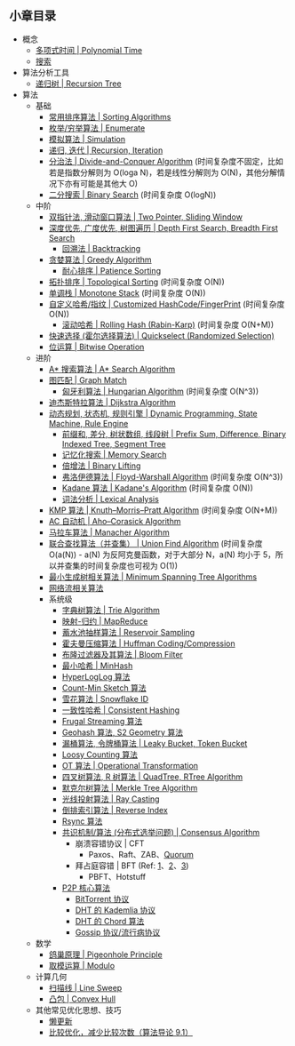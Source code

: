 ## 小章目录
  
- 概念
  - [多项式时间 | Polynomial Time](./多项式时间.md)
  - [搜索](./搜索.md)
- 算法分析工具
  - [递归树 | Recursion Tree](./递归树.md)
- 算法
  - 基础
    - [常用排序算法 | Sorting Algorithms](./Common%20Sorts/README.md)
    - [枚举/穷举算法 | Enumerate](./枚举(穷举)算法.md)
    - [模拟算法 | Simulation](./模拟算法.md)
    - [递归, 迭代 | Recursion, Iteration](./递归与迭代.md)
    - [分治法 | Divide-and-Conquer Algorithm](./分治法.md) (时间复杂度不固定，比如若是指数分解则为 O(loga N)，若是线性分解则为 O(N)，其他分解情况下亦有可能是其他大 O)
    - [二分搜索 | Binary Search](./二分搜索.md) (时间复杂度 O(logN))
  - 中阶
    - [双指针法, 滑动窗口算法 | Two Pointer, Sliding Window](./双指针法与滑动窗口算法.md)
    - [深度优先, 广度优先, 树图遍历 | Depth First Search, Breadth First Search](./树图遍历.md)
      - [回溯法 | Backtracking](./NQueen.java)
    - [贪婪算法 | Greedy Algorithm](./贪婪算法.md)
      - [耐心排序 | Patience Sorting](./耐心排序.md)
    - [拓扑排序 | Topological Sorting](./拓扑排序.md) (时间复杂度 O(N))
    - [单调栈 | Monotone Stack](./单调栈.md) (时间复杂度 O(N))
    - [自定义哈希/指纹 | Customized HashCode/FingerPrint](./自定义哈希指纹.md) (时间复杂度 O(N))
      - [滚动哈希 | Rolling Hash (Rabin-Karp)](./滚动哈希.md) (时间复杂度 O(N+M))
    - [快速选择 (霍尔选择算法) | Quickselect (Randomized Selection)](./快速选择.md)
    - [位运算 | Bitwise Operation](./位运算.md)
  - 进阶
    - [A&ast; 搜索算法 | A&ast; Search Algorithm](./A*搜索算法.md)
    - [图匹配 | Graph Match](./图匹配.md)
      - [匈牙利算法 | Hungarian Algorithm](./匈牙利算法.md) (时间复杂度 O(N^3))
    - [迪杰斯特拉算法 | Dijkstra Algorithm](./Dijkstra算法.md)
    - [动态规划, 状态机, 规则引擎 | Dynamic Programming, State Machine, Rule Engine](./动态规划与状态机.md)
      - [前缀和, 差分, 树状数组, 线段树 | Prefix Sum, Difference, Binary Indexed Tree, Segment Tree](./前缀和与差分.md)
      - [记忆化搜索 | Memory Search](./记忆化搜索.md)
      - [倍增法 | Binary Lifting](./倍增法.md)
      - [弗洛伊德算法 | Floyd-Warshall Algorithm](./弗洛伊德算法.md) (时间复杂度 O(N^3))
      - [Kadane 算法 | Kadane's Algorithm](./Kadane算法.md) (时间复杂度 O(N))
      - [词法分析 | Lexical Analysis](https://zh.wikipedia.org/wiki/%E8%AF%8D%E6%B3%95%E5%88%86%E6%9E%90)
    - [KMP 算法 | Knuth–Morris–Pratt Algorithm](./KMP算法.md) (时间复杂度 O(N+M))
    - [AC 自动机 | Aho–Corasick Algorithm](./AC自动机.md)
    - [马拉车算法 | Manacher Algorithm]()
    - [联合查找算法（并查集） | Union Find Algorithm](./并查集与联合查找算法.md) (时间复杂度 O(a(N)) - a(N) 为反阿克曼函数，对于大部分 N，a(N) 均小于 5，所以并查集的时间复杂度也可视为 O(1))
    - [最小生成树相关算法 | Minimum Spanning Tree Algorithms](./../Common%20Data%20Structure%20and%20Data%20Type/Data%20Structure%20Implementation/MinimumSpanningTree/README.md)
    - [网络流相关算法]()
    - 系统级
      - [字典树算法 | Trie Algorithm](./../Common%20Data%20Structure%20and%20Data%20Type/Data%20Structure%20Implementation/Trie/README.md)
      - [映射-归约 | MapReduce](../Leetcode%20Practices/system%20design/System%20Design%20Fundamentals.md)
      - [蓄水池抽样算法 | Reservoir Sampling](./蓄水池抽样算法.md)
      - [霍夫曼压缩算法 | Huffman Coding/Compression](./霍夫曼压缩算法.md)
      - [布隆过滤器及其算法 | Bloom Filter](./布隆过滤器及其算法.md)
      - [最小哈希 | MinHash](https://en.wikipedia.org/wiki/MinHash)
      - [HyperLogLog 算法](./HyperLogLog.md)
      - [Count-Min Sketch 算法](./Count-Min-Sketch.md)
      - [雪花算法 | Snowflake ID](./雪花算法.md)
      - [一致性哈希 | Consistent Hashing](./../Leetcode%20Practices/system%20design/一致性哈希.md)
      - [Frugal Streaming 算法]()
      - [Geohash 算法, S2 Geometry 算法]()
      - [漏桶算法, 令牌桶算法 | Leaky Bucket, Token Bucket]()
      - [Loosy Counting 算法]()
      - [OT 算法 | Operational Transformation]()
      - [四叉树算法, R 树算法 | QuadTree, RTree Algorithm](./QuadTree-RTree-算法.md)
      - [默克尔树算法 | Merkle Tree Algorithm](https://en.wikipedia.org/wiki/Merkle_tree)
      - [光线投射算法 | Ray Casting]()
      - [倒排索引算法 | Reverse Index]()
      - [Rsync 算法](https://zh.wikipedia.org/zh-cn/Rsync#%E6%BC%94%E7%AE%97%E6%B3%95)
      - [共识机制/算法 (分布式选举问题) | Consensus Algorithm]()
        - 崩溃容错协议 | CFT
          - Paxos、Raft、ZAB、[Quorum](./Quorum算法.md)
        - 拜占庭容错 | BFT (Ref: [1](https://www.bilibili.com/read/cv14498545)、[2](https://cloud.tencent.com/developer/news/580379)、[3](https://learnku.com/articles/56919))
          - PBFT、Hotstuff
      - [P2P 核心算法]()
        - [BitTorrent 协议]()
        - [DHT 的 Kademlia 协议]()
        - [DHT 的 Chord 算法](https://en.wikipedia.org/wiki/Chord_(peer-to-peer))
        - [Gossip 协议/流行病协议]()
  - 数学
    - [鸽巢原理 | Pigeonhole Principle](./鸽巢原理.md)
    - [取模运算 | Modulo](./取模运算.md)
  - 计算几何
    - [扫描线 | Line Sweep](./扫描线.md)
    - [凸包 | Convex Hull](./凸包.md)
  - 其他常见优化思想、技巧
    - [懒更新](./懒更新.md)
    - [比较优化，减少比较次数（算法导论 9.1）](./../Leetcode%20Practices/algorithms/easy/1491%20Average%20Salary%20Excluding%20the%20Minimum%20and%20Maximum%20Salary.java)  
